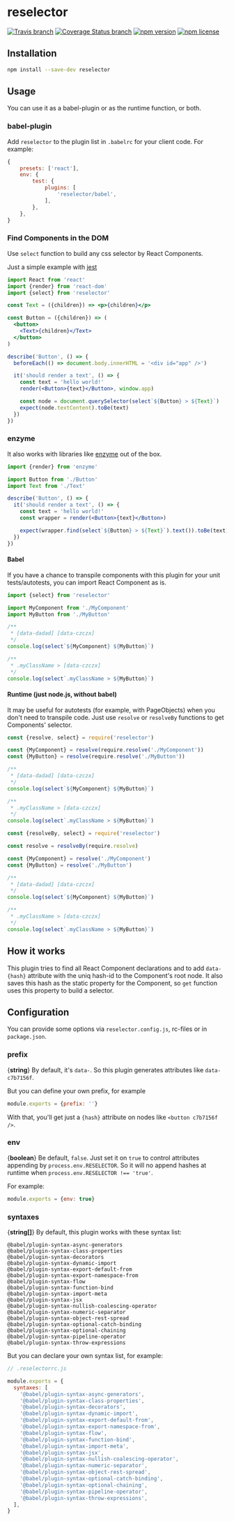 # reselector

[![Travis branch](https://img.shields.io/travis/lttb/reselector/master.svg?style=flat)](https://travis-ci.org/lttb/reselector)
[![Coverage Status branch](https://img.shields.io/coveralls/lttb/reselector/master.svg?style=flat)](https://img.shields.io/coveralls/lttb/reselector/master.svg?branch=master)
[![npm version](https://img.shields.io/npm/v/reselector.svg?style=flat)](https://www.npmjs.com/package/reselector)
[![npm license](https://img.shields.io/npm/l/reselector.svg?style=flat)](https://www.npmjs.com/package/reselector)

## Installation

```sh
npm install --save-dev reselector
```

## Usage

You can use it as a babel-plugin or as the runtime function, or both.

### babel-plugin

Add `reselector` to the plugin list in `.babelrc` for your client code. For example:

```js
{
    presets: ['react'],
    env: {
        test: {
            plugins: [
                'reselector/babel',
            ],
        },
    },
}
```

### Find Components in the DOM

Use `select` function to build any css selector by React Components.

Just a simple example with [jest](https://facebook.github.io/jest/)

```jsx
import React from 'react'
import {render} from 'react-dom'
import {select} from 'reselector'

const Text = ({children}) => <p>{children}</p>

const Button = ({children}) => (
  <button>
    <Text>{children}</Text>
  </button>
)

describe('Button', () => {
  beforeEach(() => document.body.innerHTML = '<div id="app" />')

  it('should render a text', () => {
    const text = 'hello world!'
    render(<Button>{text}</Button>, window.app)

    const node = document.querySelector(select`${Button} > ${Text}`)
    expect(node.textContent).toBe(text)
  })
})
```

### enzyme

It also works with libraries like [enzyme](https://github.com/airbnb/enzyme) out of the box.

```jsx
import {render} from 'enzyme'

import Button from './Button'
import Text from './Text'

describe('Button', () => {
  it('should render a text', () => {
    const text = 'hello world!'
    const wrapper = render(<Button>{text}</Button>)

    expect(wrapper.find(select`${Button} > ${Text}`).text()).toBe(text)
  })
})
```

#### Babel

If you have a chanсe to transpile components with this plugin for your unit tests/autotests, you can import React Component as is.

```jsx
import {select} from 'reselector'

import MyComponent from './MyComponent'
import MyButton from './MyButton'

/**
 * [data-dadad] [data-czczx]
 */
console.log(select`${MyComponent} ${MyButton}`)

/**
 * .myClassName > [data-czczx]
 */
console.log(select`.myClassName > ${MyButton}`)
```

#### Runtime (just node.js, without babel)

It may be useful for autotests (for example, with PageObjects) when you don't need to transpile code. Just use `resolve` or `resolveBy` functions to get Components' selector.

```jsx
const {resolve, select} = require('reselector')

const {MyComponent} = resolve(require.resolve('./MyComponent'))
const {MyButton} = resolve(require.resolve('./MyButton'))

/**
 * [data-dadad] [data-czczx]
 */
console.log(select`${MyComponent} ${MyButton}`)

/**
 * .myClassName > [data-czczx]
 */
console.log(select`.myClassName > ${MyButton}`)
```

```jsx
const {resolveBy, select} = require('reselector')

const resolve = resolveBy(require.resolve)

const {MyComponent} = resolve('./MyComponent')
const {MyButton} = resolve('./MyButton')

/**
 * [data-dadad] [data-czczx]
 */
console.log(select`${MyComponent} ${MyButton}`)

/**
 * .myClassName > [data-czczx]
 */
console.log(select`.myClassName > ${MyButton}`)
```

## How it works

This plugin tries to find all React Component declarations and to add `data-{hash}` attribute with the uniq hash-id to the Component's root node. It also saves this hash as the static property for the Component, so `get` function uses this property to build a selector.


## Configuration

You can provide some options via `reselector.config.js`, rc-files or in `package.json`.

### prefix

{**string**} By default, it's `data-`. So this plugin generates attributes like `data-c7b7156f`.

But you can define your own prefix, for example

```js
module.exports = {prefix: ''}
```

With that, you'll get just a `{hash}` attribute on nodes like `<button c7b7156f />`.

### env

{**boolean**} Be default, `false`. Just set it on `true` to control attributes appending by `process.env.RESELECTOR`. So it will no append hashes at runtime when `process.env.RESELECTOR !== 'true'`.

For example:

```js
module.exports = {env: true}
```

### syntaxes

{**string[]**} By default, this plugin works with these syntax list:

```
@babel/plugin-syntax-async-generators
@babel/plugin-syntax-class-properties
@babel/plugin-syntax-decorators
@babel/plugin-syntax-dynamic-import
@babel/plugin-syntax-export-default-from
@babel/plugin-syntax-export-namespace-from
@babel/plugin-syntax-flow
@babel/plugin-syntax-function-bind
@babel/plugin-syntax-import-meta
@babel/plugin-syntax-jsx
@babel/plugin-syntax-nullish-coalescing-operator
@babel/plugin-syntax-numeric-separator
@babel/plugin-syntax-object-rest-spread
@babel/plugin-syntax-optional-catch-binding
@babel/plugin-syntax-optional-chaining
@babel/plugin-syntax-pipeline-operator
@babel/plugin-syntax-throw-expressions
```

But you can declare your own syntax list, for example:

```js
// .reselectorrc.js

module.exports = {
  syntaxes: [
    '@babel/plugin-syntax-async-generators',
    '@babel/plugin-syntax-class-properties',
    '@babel/plugin-syntax-decorators',
    '@babel/plugin-syntax-dynamic-import',
    '@babel/plugin-syntax-export-default-from',
    '@babel/plugin-syntax-export-namespace-from',
    '@babel/plugin-syntax-flow',
    '@babel/plugin-syntax-function-bind',
    '@babel/plugin-syntax-import-meta',
    '@babel/plugin-syntax-jsx',
    '@babel/plugin-syntax-nullish-coalescing-operator',
    '@babel/plugin-syntax-numeric-separator',
    '@babel/plugin-syntax-object-rest-spread',
    '@babel/plugin-syntax-optional-catch-binding',
    '@babel/plugin-syntax-optional-chaining',
    '@babel/plugin-syntax-pipeline-operator',
    '@babel/plugin-syntax-throw-expressions',
  ],
}
```

